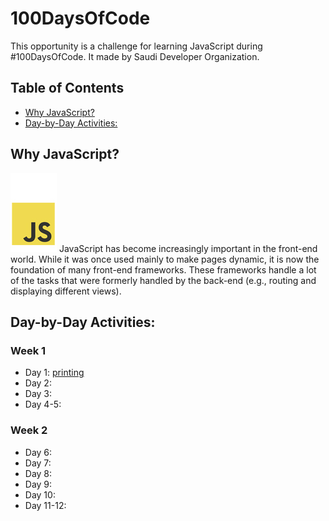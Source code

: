 # 100DaysOfCode
This opportunity is a challenge for learning JavaScript during #100DaysOfCode. It made by  Saudi Developer Organization. 

## Table of Contents
* [Why JavaScript?](#Why_JavaScript?)
* [Day-by-Day Activities:](#Day-by-Day_Activities:)

## Why JavaScript?
<img src="JavaScript/javascript.jpg" alt="JavaScript">
JavaScript has become increasingly important in the front-end world. While it was once used mainly to make pages dynamic, it is now the foundation of many front-end frameworks. These frameworks handle a lot of the tasks that were formerly handled by the back-end (e.g., routing and displaying different views).

## Day-by-Day Activities:
### Week 1
* Day 1: [printing](1st_week\1st_Day.js)
* Day 2: 
* Day 3: 
* Day 4-5: 

### Week 2
* Day 6: 
* Day 7: 
* Day 8: 
* Day 9: 
* Day 10: 
* Day 11-12: 

